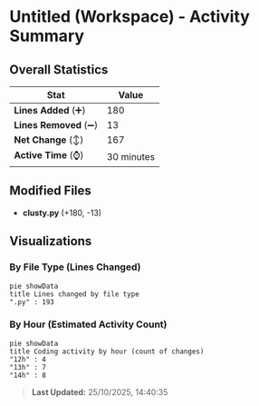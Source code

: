 # Untitled (Workspace) - Activity Summary 

## Overall Statistics

| Stat                   | Value                                                             |
| ---------------------- | ----------------------------------------------------------------- |
| **Lines Added** (➕)   | 180                                          |
| **Lines Removed** (➖) | 13                                        |
| **Net Change** (↕)    | 167                |
| **Active Time** (⌚)   | 30 minutes |


## Modified Files
- **clusty.py** (+180, -13)

## Visualizations

### By File Type (Lines Changed)

```mermaid
pie showData
title Lines changed by file type
".py" : 193
```

### By Hour (Estimated Activity Count)

```mermaid
pie showData
title Coding activity by hour (count of changes)
"12h" : 4
"13h" : 7
"14h" : 8
```


> **Last Updated:** 25/10/2025, 14:40:35